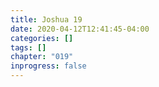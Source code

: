 ```yaml
---
title: Joshua 19
date: 2020-04-12T12:41:45-04:00
categories: []
tags: []
chapter: "019"
inprogress: false
---
```


